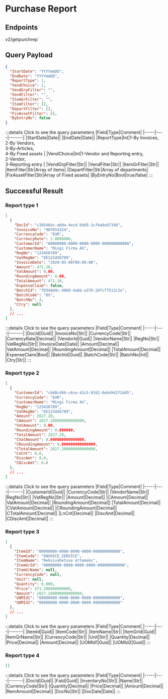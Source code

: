 # Purchase Report

## Endpoints

<!--@include: @/dist/md/api_url.md-->v2/getpurchrep`

## Query Payload
```json
{
  "StartDate": "YYYYmmDD",
  "EndDate": "YYYYmmDD",
  "ReportType": 1,
  "VendChoice": 1,
  "VendGrpFilter": "",
  "VendFilter": "",
  "ItemGrFilter": "",
  "ItemFilter": [],
  "DepartFilter": [],
  "FixAssetFilter": [],
  "ByEntryNo": false
}
```
:::details Click to see the query parameters
|Field|Type|Comment|
|-----|----|-------|
|StartDate|Date||
|EndDate|Date||
|ReportType|Int|1-By Invoices,<br> 2-By Vendors,<br> 3-By-Articles,<br> 4-By Fixed assets |
|VendChoice|Int|1-Vendor and Reporting entry,<br> 2-Vendor,<br> 3-Reporting entry |
|VendGrpFilter|Str||
|VendFilter|Str||
|ItemGrFilter|Str||
|ItemFilter|Str|Array of items|
|DepartFilter|Str|Array of departments|
|FixAssetFilter|Str|Array of Fixed assets|
|ByEntryNo|Bool|true/false|
:::

## Successful Result
### Report type 1
```json
[
  {
    "DocId": "c28546dc-ab9a-4ecd-b9d5-1cf4a0a97348",
    "InvoiceNo": "987654324",
    "CurrencyCode": "EUR",
    "CurrencyRate": 1.0000000,
    "CustomerId": "00000000-0000-0000-0000-000000000000",
    "CustomerName": "Mingi Firma AS",
    "RegNo": "123456789",
    "VatRegNo": "EE123456789",
    "InvoiceDate": "2020-05-06T00:00:00",
    "Amount": 471.20,
    "VatAmount": 0.00,
    "RoundingAmount": 0.00,
    "TotalAmount": 471.20,
    "ExpenseClaim": false,
    "BatchId": "70348d4c-4860-4abb-a376-20fcf7512c2e",
    "BatchCode": "OS",
    "BatchNo": 4,
    "Ctry": null
  },
  // ...
]
```
:::details Click to see the query parameters
|Field|Type|Comment|
|-----|----|-------|
|DocId|Guid||
|InvoiceNo|Str||
|CurrencyCode|Str||
|CurrencyRate|Decimal||
|VendorId|Guid||
|VendorName|Str||
|RegNo|Str||
|VatRegNo|Str||
|InvoiceDate|Date||
|Amount|Decimal||
|VatAmount|Decimal||
|RoundingAmount|Decimal||
|TotalAmount|Decimal||
|ExpenseClaim|Bool||
|BatchId|Guid||
|BatchCode|Str||
|BatchNo|Int||
|Ctry|Str||
:::

### Report type 2
```json
[
  {
    "CustomerId": "cbd0cd6b-c6ce-42c5-9162-0eb4942f2dd5",
    "CurrencyCode": "EUR",
    "CustomerName": "Mingi Firma AS",
    "RegNo": "123456789",
    "VatRegNo": "EE123456789",
    "Amount": 2827.20,
    "CAmount": 2827.200000000000000,
    "VatAmount": 0.00,
    "RoundingAmount": 0.000000,
    "TotalAmount": 2827.20,
    "CVatAmount": 0.000000000000000,
    "CRoundingAmount": 0.000000000000000,
    "CTotalAmount": 2827.200000000000000,
    "LnCnt": 0.0,
    "DiscAmt": 0.0,
    "CDiscAmt": 0.0
  },
  // ...
]
```
:::details Click to see the query parameters
|Field|Type|Comment|
|-----|----|-------|
|CustomerId|Guid||
|CurrencyCode|Str||
|VendorName|Str||
|RegNo|Str||
|VatRegNo|Str||
|Amount|Decimal||
|CAmount|Decimal||
|VatAmount|Decimal||
|RoundingAmount|Decimal||
|TotalAmount|Decimal||
|CVatAmount|Decimal||
|CRoundingAmount|Decimal||
|CTotalAmount|Decimal||
|LnCnt|Decimal||
|DiscAmt|Decimal||
|CDiscAmt|Decimal||
:::

### Report type 3
```json
[
  {
    "ItemId": "00000000-0000-0000-0000-000000000000",
    "ItemCode": "ENVOICE_SERVICE",
    "ItemName": "Rehvivahetuse ettemaks",
    "ItemGrId": "00000000-0000-0000-0000-000000000000",
    "ItemGrName": null,
    "CurrencyCode": null,
    "Unit": null,
    "Quantity": 6.000,
    "Price": 471.200000000000,
    "Amount": 2827.200000000000000,
    "UOMId1": "00000000-0000-0000-0000-000000000000",
    "UOMId2": "00000000-0000-0000-0000-000000000000"
  },
  // ...
]
```
:::details Click to see the query parameters
|Field|Type|Comment|
|-----|----|-------|
|ItemId|Guid||
|ItemCode|Str||
|ItemName|Str||
|ItemGrId|Guid||
|ItemGrName|Str||
|CurrencyCode|Str||
|Unit|Str||
|Quantity|Decimal||
|Price|Decimal||
|Amount|Decimal||
|UOMId1|Guid||
|UOMId2|Guid||
:::

### Report type 4
```json
[]
```
:::details Click to see the query parameters
|Field|Type|Comment|
|-----|----|-------|
|DocId|Guid||
|FaId|Guid||
|InventaryNo|Str||
|Name|Str||
|CurrencyCode|Str||
|Quantity|Decimal||
|Price|Decimal||
|Amount|Decimal||
|RemAmount|Decimal||
|DocNo|Str||
|DocDate|Date||
:::